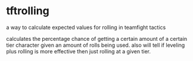 # tftrolling
a way to calculate expected values for rolling in teamfight tactics

calculates the percentage chance of getting a certain amount of a certain tier character given an amount of rolls being used. 
also will tell if leveling plus rolling is more effective then just rolling at a given tier.

